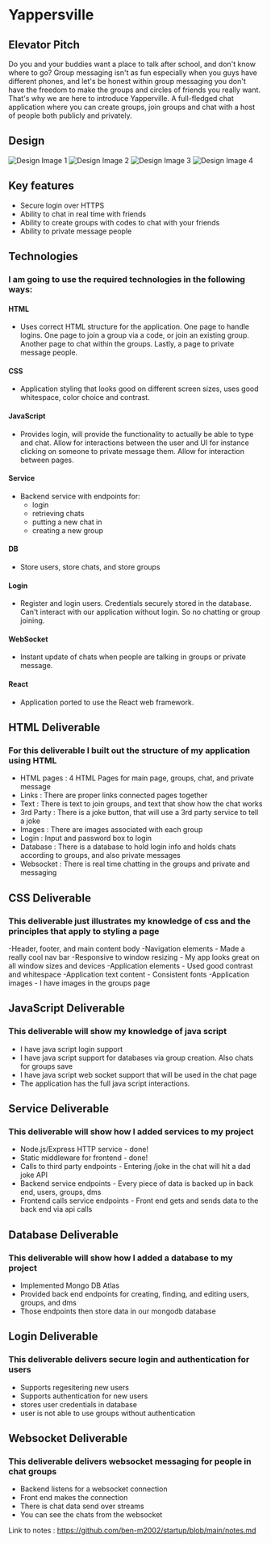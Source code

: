 # Yappersville

## Elevator Pitch
Do you and your buddies want a place to talk after school, and don't know where to go? Group messaging isn't as fun especially when you guys have different phones, and let's be honest within group messaging you don't have the freedom to make the groups and circles of friends you really want. That's why we are here to introduce Yapperville. A full-fledged chat application where you can create groups, join groups and chat with a host of people both publicly and privately.

## Design

![Design Image 1](public/images/YLogin-1.jpg)
![Design Image 2](public/images/YGroup-2.jpg)
![Design Image 3](public/images/YChatPage-3.jpg)
![Design Image 4](public/images/YPrivate-4.jpg)

## Key features

- Secure login over HTTPS
- Ability to chat in real time with friends
- Ability to create groups with codes to chat with your friends
- Ability to private message people

## Technologies

### I am going to use the required technologies in the following ways:

#### HTML
- Uses correct HTML structure for the application. One page to handle logins. One page to join a group via a code, or join an existing group. Another page to chat within the groups. Lastly, a page to private message people.

#### CSS
- Application styling that looks good on different screen sizes, uses good whitespace, color choice and contrast.

#### JavaScript
- Provides login, will provide the functionality to actually be able to type and chat. Allow for interactions between the user and UI for instance clicking on someone to private message them. Allow for interaction between pages.

#### Service
- Backend service with endpoints for:
  - login
  - retrieving chats
  - putting a new chat in
  - creating a new group

#### DB
- Store users, store chats, and store groups

#### Login
- Register and login users. Credentials securely stored in the database. Can't interact with our application without login. So no chatting or group joining.

#### WebSocket
- Instant update of chats when people are talking in groups or private message.

#### React
- Application ported to use the React web framework.

## HTML Deliverable

### For this deliverable I built out the structure of my application using HTML
- HTML pages : 4 HTML Pages for main page, groups, chat, and private message
- Links : There are proper links connected pages together
- Text : There is text to join groups, and text that show how the chat works
- 3rd Party : There is a joke button, that will use a 3rd party service to tell a joke
- Images : There are images associated with each group
- Login : Input and password box to login
- Database : There is a database to hold login info and holds chats according to groups, and also private messages
- Websocket : There is real time chatting in the groups and private and messaging

## CSS Deliverable

### This deliverable just illustrates my knowledge of css and the principles that apply to styling a page
-Header, footer, and main content body
-Navigation elements - Made a really cool nav bar
-Responsive to window resizing - My app looks great on all window sizes and devices
-Application elements - Used good contrast and whitespace
-Application text content - Consistent fonts
-Application images - I have images in the groups page

## JavaScript Deliverable

### This deliverable will show my knowledge of java script
- I have java script login support
- I have java script support for databases via group creation. Also chats for groups save
- I have java script web socket support that will be used in the chat page
- The application has the full java script interactions.

## Service Deliverable

### This deliverable will show how I added services to my project
- Node.js/Express HTTP service - done!
- Static middleware for frontend - done!
- Calls to third party endpoints - Entering /joke in the chat will hit a dad joke API
- Backend service endpoints - Every piece of data is backed up in back end, users, groups, dms
- Frontend calls service endpoints - Front end gets and sends data to the back end via api calls

## Database Deliverable

### This deliverable will show how I added a database to my project
- Implemented Mongo DB Atlas
- Provided back end endpoints for creating, finding, and editing users, groups, and dms
- Those endpoints then store data in our mongodb database

## Login Deliverable

### This deliverable delivers secure login and authentication for users
- Supports regesitering new users
- Supports authentication for new users
- stores user credentials in database
- user is not able to use groups without authentication

## Websocket Deliverable
### This deliverable delivers websocket messaging for people in chat groups
- Backend listens for a websocket connection
- Front end makes the connection
- There is chat data send over streams
- You can see the chats from the websocket


Link to notes : https://github.com/ben-m2002/startup/blob/main/notes.md
